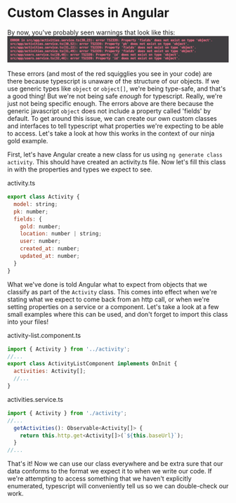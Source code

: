 # Custom Classes in Angular
By now, you've probably seen warnings that look like this:
![Error Message Image](https://github.com/amazon-djangular/instructor-wes/blob/master/lessons/angular/error-message.png)

These errors (and most of the red squigglies you see in your code) are there because typescript is unaware of the structure of our objects. If we use generic types like `object` or `object[]`, we're being type-safe, and that's a good thing! But we're not being safe _enough_ for typescript. Really, we're just not being specific enough. The errors above are there because the generic javascript `object` does not include a property called 'fields' by default. To get around this issue, we can create our own custom classes and interfaces to tell typescript what properties we're expecting to be able to access. Let's take a look at how this works in the context of our ninja gold example.

First, let's have Angular create a new class for us using `ng generate class activity`. This should have created an activity.ts file. Now let's fill this class in with the properties and types we expect to see.

activity.ts
```javascript
export class Activity {
  model: string;
  pk: number;
  fields: {
    gold: number;
    location: number | string;
    user: number;
    created_at: number;
    updated_at: number;
  }
}
```
What we've done is told Angular what to expect from objects that we classify as part of the `Activity` class. This comes into effect when we're stating what we expect to come back from an http call, or when we're setting properties on a service or a component. Let's take a look at a few small examples where this can be used, and don't forget to import this class into your files!

activity-list.component.ts
```javascript
import { Activity } from '../activity';
//...
export class ActivityListComponent implements OnInit {
  activities: Activity[];
  //...
}
```

activities.service.ts
```javascript
import { Activity } from './activity';
//...
  getActivities(): Observable<Activity[]> {
    return this.http.get<Activity[]>(`${this.baseUrl}`);
  }
//...
```

That's it! Now we can use our class everywhere and be extra sure that our data conforms to the format we expect it to when we write our code. If we're attempting to access something that we haven't explicitly enumerated, typescript will conveniently tell us so we can double-check our work.